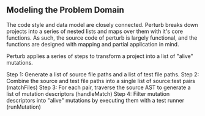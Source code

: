 ## Modeling the Problem Domain

The code style and data model are closely connected. Perturb breaks down projects into a series of nested lists and maps over them with it's core functions. As such, the source code of perturb is largely functional, and the functions are designed with mapping and partial application in mind.

Perturb applies a series of steps to transform a project into a list of "alive" mutations.

Step 1: Generate a list of source file paths and a list of test file paths.
Step 2: Combine the source and test file paths into a single list of source:test pairs (matchFiles)
Step 3: For each pair, traverse the source AST to generate a list of mutation descriptors (handleMatch)
Step 4: Filter mutation descriptors into "alive" mutations by executing them with a test runner (runMutation)